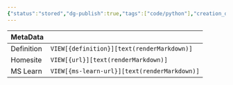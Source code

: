 ```yaml
---
{"status":"stored","dg-publish":true,"tags":["code/python"],"creation_date":"2024-05-10 09:23","definition":"undefined","ms-learn-url":"https://learn.microsoft.com/en-us/training/paths/beginner-python/?WT.mc_id=academic-105781-alfredodeza","url":"undefined","aliases":null,"permalink":"/code/python/","dgPassFrontmatter":true}
---
```



| MetaData   |                                              |
| ---------- | -------------------------------------------- |
| Definition | `VIEW[{definition}][text(renderMarkdown)]`   |
| Homesite   | `VIEW[{url}][text(renderMarkdown)]`          |
| MS Learn   | `VIEW[{ms-learn-url}][text(renderMarkdown)]` |
